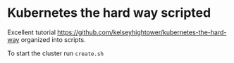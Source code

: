 # Kubernetes the hard way scripted

Excellent tutorial https://github.com/kelseyhightower/kubernetes-the-hard-way organized into scripts.

To start the cluster run `create.sh`